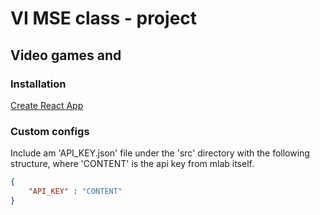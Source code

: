 # VI MSE class - project
## Video games and 


### Installation

[Create React App](https://github.com/facebook/create-react-app)

### Custom configs

Include am 'API_KEY.json' file under the 'src' directory with the following structure, where 'CONTENT' is the api key from mlab itself.

```json
{
    "API_KEY" : "CONTENT"
}
```

